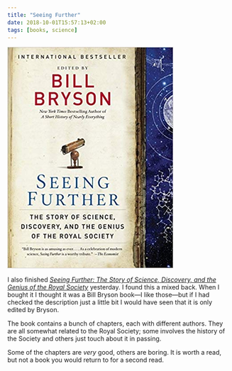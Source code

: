```yaml
---
title: "Seeing Further"
date: 2018-10-01T15:57:13+02:00
tags: [books, science]
---
```


[![](cover.jpg#float)](https://amzn.to/2xPc4f4)

I also finished [*Seeing Further: The Story of Science, Discovery, and the Genius of the Royal Society*](https://amzn.to/2xPc4f4) yesterday. I found this a mixed back. When I bought it I thought it was a Bill Bryson book—I like those—but if I had checked the description just a little bit I would have seen that it is only edited by Bryson.

The book contains a bunch of chapters, each with different authors. They are all somewhat related to the Royal Society; some involves the history of the Society and others just touch about it in passing.

Some of the chapters are *very* good, others are boring. It is worth a read, but not a book you would return to for a second read.

<script type="text/javascript">
amzn_assoc_placement = "adunit0";
amzn_assoc_tracking_id = "mailund07-20";
amzn_assoc_ad_mode = "manual";
amzn_assoc_ad_type = "smart";
amzn_assoc_marketplace = "amazon";
amzn_assoc_region = "US";
amzn_assoc_title = "My Amazon Picks";
amzn_assoc_linkid = "e1923907bb54ea9407cdaacd0ee15e11";
amzn_assoc_asins = "B000FBFNII,B00LEXL6H8,B004WY3D0O,0062490427";
amzn_assoc_rows = "4";
amzn_assoc_design = "text_links";
</script>
<script src="//z-na.amazon-adsystem.com/widgets/onejs?MarketPlace=US"></script>

